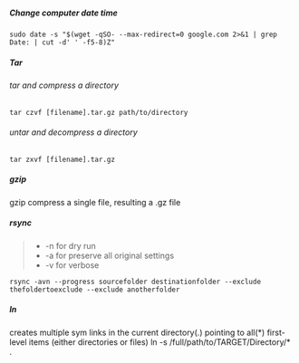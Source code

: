 ##### Change computer date time

    sudo date -s "$(wget -qSO- --max-redirect=0 google.com 2>&1 | grep Date: | cut -d' ' -f5-8)Z"

##### Tar
###### tar and compress a directory

    tar czvf [filename].tar.gz path/to/directory
    
###### untar and decompress a directory
 
    tar zxvf [filename].tar.gz

##### gzip
gzip compress a single file, resulting a .gz file

##### rsync
>* -n for dry run
>* -a for preserve all original settings
>* -v for verbose

    rsync -avn --progress sourcefolder destinationfolder --exclude thefoldertoexclude --exclude anotherfolder

##### ln
creates multiple sym links in the current directory(.) pointing to all(\*) first-level items (either directories or files)
    ln -s /full/path/to/TARGET/Directory/* .
